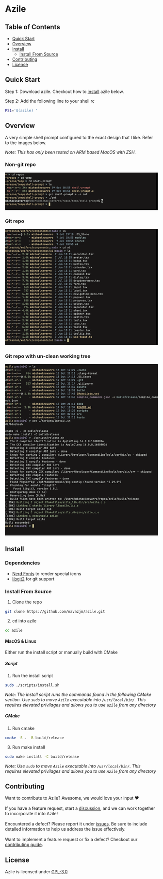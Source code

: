 # Azile

## Table of Contents
- [Quick Start](#quick-start)
- [Overview](#overview)
- [Install](#install)
    - [Install From Source](#install-from-source)
- [Contributing](#contributing)
- [License](#license)

## Quick Start

Step 1: Download azile. Checkout how to [install](#install) azile below.

Step 2: Add the following line to your shell rc

```sh
PS1='$(azile) '
```

## Overview

A very simple shell prompt configured to the exact design that I like. Refer to
the images below.

*Note: This has only been tested on ARM based MacOS with ZSH.*

### Non-git repo

![Format for non-git repo dirs](./assets/non_git_repo.png)

### Git repo

![Format for clean git repos](./assets/git_repo_clean.png)

### Git repo with un-clean working tree

![Format for un-clean git repos](./assets/git_repo_unclean.png)

## Install

### Dependencies

- [Nerd Fonts](https://www.nerdfonts.com/) to render special icons
- [libgit2](https://github.com/libgit2/libgit2) for git support

### Install From Source

1. Clone the repo

```sh 
git clone https://github.com/navazjm/azile.git
```

2. cd into azile

```sh 
cd azile
```

#### MacOS & Linux

Either run the install script or manually build with CMake

##### Script

1. Run the install script 

```sh 
sudo ./scripts/install.sh
```

*Note: The install script runs the commands found in the following CMake section.
Use `sudo` to move `Azile` executable into `/usr/local/bin/`. This requires
elevated privilages and allows you to use `azile` from any directory*

##### CMake  

1. Run cmake

```sh 
cmake -S . -B build/release
```

3. Run make install

```sh 
sudo make install -C build/release
```

*Note: Use `sudo` to move `Azile` executable into `/usr/local/bin/`. This requires
elevated privilages and allows you to use `Azile` from any directory*


## Contributing 

Want to contribute to Azile? Awesome, we would love your input ♥\
\
If you have a feature request, start a [discussion](https://github.com/navazjm/azile/discussions),
and we can work together to incorporate it into Azile!\
\
Encountered a defect? Please report it under [issues](https://github.com/navazjm/azile/issues).
Be sure to include detailed information to help us address the issue effectively.\
\
Want to implement a feature request or fix a defect? Checkout our [contributing guide](./docs/contributing.md).

## License

Azile is licensed under [GPL-3.0](./COPYING)
